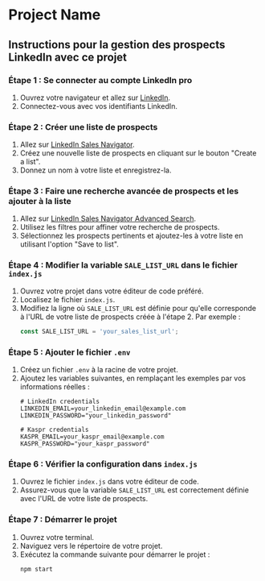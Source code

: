 # Project Name

## Instructions pour la gestion des prospects LinkedIn avec ce projet

### Étape 1 : Se connecter au compte LinkedIn pro

1. Ouvrez votre navigateur et allez sur [LinkedIn](https://www.linkedin.com/).
2. Connectez-vous avec vos identifiants LinkedIn.

### Étape 2 : Créer une liste de prospects

1. Allez sur [LinkedIn Sales Navigator](https://www.linkedin.com/sales/lists/people).
2. Créez une nouvelle liste de prospects en cliquant sur le bouton "Create a list".
3. Donnez un nom à votre liste et enregistrez-la.

### Étape 3 : Faire une recherche avancée de prospects et les ajouter à la liste

1. Allez sur [LinkedIn Sales Navigator Advanced Search](https://www.linkedin.com/sales/search/people?viewAllFilters=true).
2. Utilisez les filtres pour affiner votre recherche de prospects.
3. Sélectionnez les prospects pertinents et ajoutez-les à votre liste en utilisant l'option "Save to list".

### Étape 4 : Modifier la variable `SALE_LIST_URL` dans le fichier `index.js`

1. Ouvrez votre projet dans votre éditeur de code préféré.
2. Localisez le fichier `index.js`.
3. Modifiez la ligne où `SALE_LIST_URL` est définie pour qu'elle corresponde à l'URL de votre liste de prospects créée à l'étape 2. Par exemple :
    ```javascript
    const SALE_LIST_URL = 'your_sales_list_url';
    ```

### Étape 5 : Ajouter le fichier `.env`

1. Créez un fichier `.env` à la racine de votre projet.
2. Ajoutez les variables suivantes, en remplaçant les exemples par vos informations réelles :
    ```env
    # LinkedIn credentials
    LINKEDIN_EMAIL=your_linkedin_email@example.com
    LINKEDIN_PASSWORD="your_linkedin_password"

    # Kaspr credentials
    KASPR_EMAIL=your_kaspr_email@example.com
    KASPR_PASSWORD="your_kaspr_password"
    ```

### Étape 6 : Vérifier la configuration dans `index.js`

1. Ouvrez le fichier `index.js` dans votre éditeur de code.
2. Assurez-vous que la variable `SALE_LIST_URL` est correctement définie avec l'URL de votre liste de prospects.

### Étape 7 : Démarrer le projet

1. Ouvrez votre terminal.
2. Naviguez vers le répertoire de votre projet.
3. Exécutez la commande suivante pour démarrer le projet :
    ```sh
    npm start
    ```

